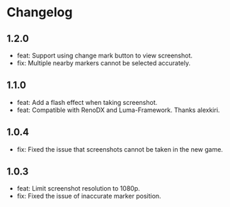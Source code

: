 # Changelog

## 1.2.0
* feat: Support using change mark button to view screenshot.
* fix: Multiple nearby markers cannot be selected accurately.

## 1.1.0
* feat: Add a flash effect when taking screenshot.
* feat: Compatible with RenoDX and Luma-Framework. Thanks alexkiri.

## 1.0.4
* fix: Fixed the issue that screenshots cannot be taken in the new game.

## 1.0.3
* feat: Limit screenshot resolution to 1080p.
* fix: Fixed the issue of inaccurate marker position.